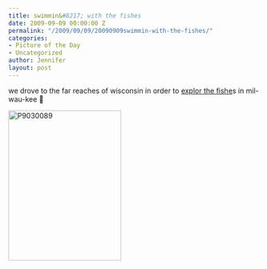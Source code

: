 ```yaml
---
title: swimmin&#8217; with the fishes
date: 2009-09-09 00:00:00 Z
permalink: "/2009/09/09/20090909swimmin-with-the-fishes/"
categories:
- Picture of the Day
- Uncategorized
author: Jennifer
layout: post
---
```


we drove to the far reaches of wisconsin in order to [explor the fishe](http://www.flickr.com/photos/jenniferandJennifers_photos/sets/72157622325154016/ "explor the fishe")s in mil-wau-kee 🙂

<img class="alignnone size-medium wp-image-393" title="P9030089" src="http://www.madcitythree.com/wp-content/uploads/2009/09/P9030089-225x300.jpg" alt="P9030089" width="225" height="300" />
